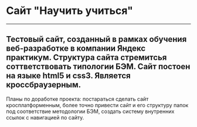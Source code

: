 # Сайт "Научить учиться" 
------ 
Тестовый сайт, созданный в рамках обучения веб-разработке в компании Яндекс практикум. 
Структура сайта стремитсья соттветствовать типологии БЭМ. 
Сайт постоен на языке html5 и css3. 
Является кроссбраузерным. 
------ 
Планы по доработке проекта: постараться сделать сайт кросплатформенным, более точно привести сайт и его структуру папок под соответствие методологии БЭМ, создать систему внутренних ссылок с навигацией по сайту.



